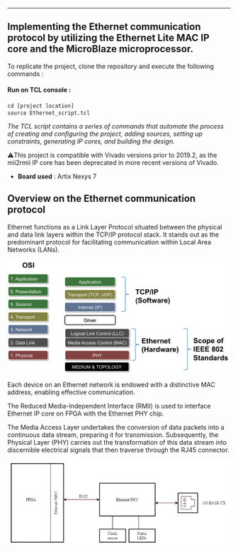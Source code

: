 
---------------------------------
Implementing the Ethernet communication protocol by utilizing the Ethernet Lite MAC IP core and the MicroBlaze microprocessor.
------------------
To replicate the project, clone the repository and execute the following commands :

#### Run on TCL console : 
````
cd [project location]
source Ethernet_script.tcl
````
*The TCL script contains a series of commands that automate the process of creating and configuring the project, adding sources, setting up constraints, generating IP cores, and building the design.*

⚠️This project is compatible with Vivado versions prior to 2019.2, as the mii2rmii IP core has been deprecated in more recent versions of Vivado.

- **Board used** : Artix  Nexys 7
## Overview on the Ethernet communication protocol 

Ethernet functions as a Link Layer Protocol situated between the physical and data link layers within the TCP/IP protocol stack. It stands out as the predominant protocol for facilitating communication within Local Area Networks (LANs).

![Local Image](./pics/osi-model.png)


Each device on an Ethernet network is endowed with a distinctive MAC address, enabling effective communication.

The Reduced Media-Independent Interface (RMII) is used to interface Ethernet IP core on FPGA with the Ethernet PHY chip. 

The Media Access Layer undertakes the conversion of data packets into a continuous data stream, preparing it for transmission. Subsequently, the Physical Layer (PHY) carries out the transformation of this data stream into discernible electrical signals that then traverse through the RJ45 connector.

![Local Image](./pics/Ethernet.png)

